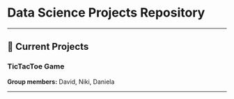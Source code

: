 # Data Science Projects Repository
---

## 🚀 Current Projects

### TicTacToe Game
**Group members:** David, Niki, Daniela

---
